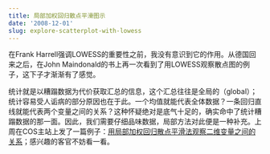 ```yaml
---
title: 局部加权回归散点平滑图示
date: '2008-12-01'
slug: explore-scatterplot-with-lowess
---
```


在Frank Harrell强调LOWESS的重要性之前，我没有意识到它的作用。从德国回来之后，在John Maindonald的书上再一次看到了用LOWESS观察散点图的例子，这下子才渐渐有了感觉。

统计就是以糟蹋数据为代价获取汇总的信息，这个汇总往往是全局的（global）；统计容易受人诟病的部分原因也在于此。一个均值就能代表全体数据？一条回归直线就能代表两个变量之间的关系？这种怀疑绝对是底气十足的，确实命中了统计糟蹋数据的那一面。因此，我们需要仔细品味数据，局部方法对此便是一种补充。上周在COS主站上发了一篇例子：[用局部加权回归散点平滑法观察二维变量之间的关系](http://cos.name/2008/11/lowess-to-explore-bivariate-correlation-by-yihui/)；感兴趣的客官不妨看一看。
